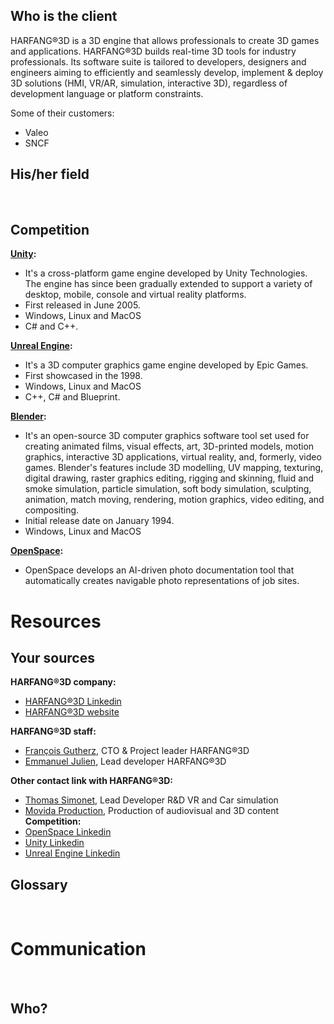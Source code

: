 
## Who is the client
<!-- write down here your research on who is the client, his priorities, his specificities, etc -->
​HARFANG®3D is a 3D engine that allows professionals to create 3D games and applications. HARFANG®3D builds real-time 3D tools for industry professionals. Its software suite is tailored to developers, designers and engineers aiming to efficiently and seamlessly develop, implement & deploy 3D solutions (HMI, VR/AR, simulation, interactive 3D), regardless of development language or platform constraints.

Some of their customers:
- Valeo
- SNCF
​
## His/her field
​
​
​
## Competition
**[Unity](https://unity.com/):**
- It's a cross-platform game engine developed by Unity Technologies. The engine has since been gradually extended to support a variety of desktop, mobile, console and virtual reality platforms.
- First released in June 2005.
- Windows, Linux and MacOS
- C# and C++.

**[Unreal Engine](https://www.unrealengine.com/en-US/):**
- It's a 3D computer graphics game engine developed by Epic Games. 
- First showcased in the 1998.
- Windows, Linux and MacOS
- C++, C# and Blueprint.

**[Blender](https://www.blender.org/):**
- It's an open-source 3D computer graphics software tool set used for creating animated films, visual effects, art, 3D-printed models, motion graphics, interactive 3D applications, virtual reality, and, formerly, video games. Blender's features include 3D modelling, UV mapping, texturing, digital drawing, raster graphics editing, rigging and skinning, fluid and smoke simulation, particle simulation, soft body simulation, sculpting, animation, match moving, rendering, motion graphics, video editing, and compositing.
- Initial release date on January 1994.
- Windows, Linux and MacOS

**[OpenSpace](https://www.openspace.ai/):**
- OpenSpace develops an AI-driven photo documentation tool that automatically creates navigable photo representations of job sites.

# Resources
## Your sources
<!-- think also of sources to follow (people and keywords on Linkedin for example, a specialized blog or news outlet) -->
**​HARFANG®3D company:**
- [​HARFANG®3D Linkedin](https://www.linkedin.com/company/harfang3d/)
- [​HARFANG®3D website](https://www.harfang3d.com/en_US/)

**​HARFANG®3D staff:**
- [François Gutherz](https://www.linkedin.com/in/astrofra/), CTO & Project leader HARFANG®3D
- [Emmanuel Julien](https://www.linkedin.com/in/ejulien/), Lead developer HARFANG®3D

**Other contact link with ​HARFANG®3D:**
- [Thomas Simonet](https://www.linkedin.com/in/thomas-simonnet-39968480/), Lead Developer R&D VR and Car simulation
- [Movida Production](https://www.linkedin.com/company/movida-production/), Production of audiovisual and 3D content
​
**Competition:**
- [OpenSpace Linkedin](https://www.linkedin.com/company/openspace.ai/)
- [Unity Linkedin](https://www.linkedin.com/company/unity/)
- [Unreal Engine Linkedin](https://www.linkedin.com/showcase/unreal-engine-for-design-visualization/)

## Glossary
<!-- write down all the words specific to the client's field, or the products your creating for the client (or both) with a short definition -->
​
​
# Communication
​
## Who?